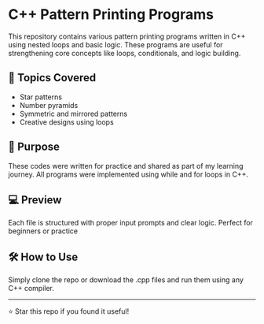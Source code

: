 
# C++ Pattern Printing Programs

This repository contains various pattern printing programs written in C++ using nested loops and basic logic. These programs are useful for strengthening core concepts like loops, conditionals, and logic building.

## 🔹 Topics Covered
- Star patterns
- Number pyramids
- Symmetric and mirrored patterns
- Creative designs using loops

## 📌 Purpose
These codes were written for practice and shared as part of my learning journey. All programs were implemented using while and for loops in C++.

## 💻 Preview
Each file is structured with proper input prompts and clear logic. Perfect for beginners or practice

## 🛠 How to Use
Simply clone the repo or download the .cpp files and run them using any C++ compiler.

---
⭐ Star this repo if you found it useful!
